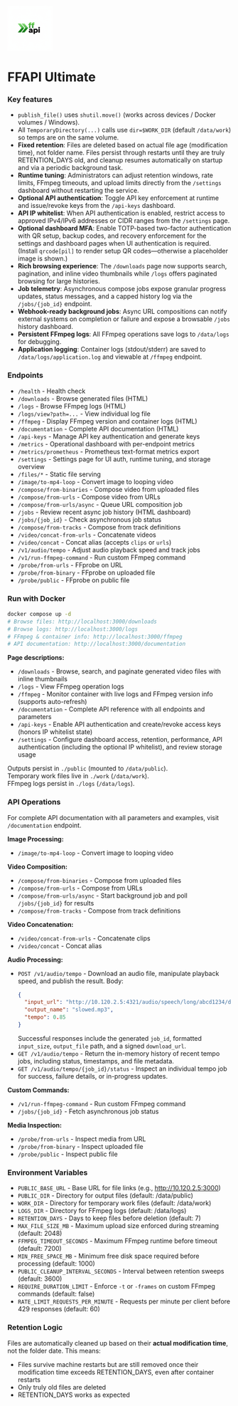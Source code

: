 <img src="https://github.com/hastla007/ffapi/blob/main/logo-ffapi.png?raw=true" alt="ffapi Logo" width="20%" height="20%" >

# FFAPI Ultimate

### Key features
- `publish_file()` uses `shutil.move()` (works across devices / Docker volumes / Windows).
- All `TemporaryDirectory(...)` calls use `dir=$WORK_DIR` (default `/data/work`) so temps are on the same volume.
- **Fixed retention**: Files are deleted based on actual file age (modification time), not folder name. Files persist through restarts until they are truly RETENTION_DAYS old, and cleanup resumes automatically on startup and via a periodic background task.
- **Runtime tuning**: Administrators can adjust retention windows, rate limits, FFmpeg timeouts, and upload limits directly from the `/settings` dashboard without restarting the service.
- **Optional API authentication**: Toggle API key enforcement at runtime and issue/revoke keys from the `/api-keys` dashboard.
- **API IP whitelist**: When API authentication is enabled, restrict access to approved IPv4/IPv6 addresses or CIDR ranges from the `/settings` page.
- **Optional dashboard MFA**: Enable TOTP-based two-factor authentication with QR setup, backup codes, and recovery enforcement for the settings and dashboard pages when UI authentication is required. (Install `qrcode[pil]` to render setup QR codes—otherwise a placeholder image is shown.)
- **Rich browsing experience**: The `/downloads` page now supports search, pagination, and inline video thumbnails while `/logs` offers paginated browsing for large histories.
- **Job telemetry**: Asynchronous compose jobs expose granular progress updates, status messages, and a capped history log via the `/jobs/{job_id}` endpoint.
- **Webhook-ready background jobs**: Async URL compositions can notify external systems on completion or failure and expose a browsable `/jobs` history dashboard.
- **Persistent FFmpeg logs**: All FFmpeg operations save logs to `/data/logs` for debugging.
- **Application logging**: Container logs (stdout/stderr) are saved to `/data/logs/application.log` and viewable at `/ffmpeg` endpoint.

### Endpoints
- `/health` - Health check
- `/downloads` - Browse generated files (HTML)
- `/logs` - Browse FFmpeg logs (HTML)
- `/logs/view?path=...` - View individual log file
- `/ffmpeg` - Display FFmpeg version and container logs (HTML)
- `/documentation` - Complete API documentation (HTML)
- `/api-keys` - Manage API key authentication and generate keys
- `/metrics` - Operational dashboard with per-endpoint metrics
- `/metrics/prometheus` - Prometheus text-format metrics export
- `/settings` - Settings page for UI auth, runtime tuning, and storage overview
- `/files/*` - Static file serving
- `/image/to-mp4-loop` - Convert image to looping video
- `/compose/from-binaries` - Compose video from uploaded files
- `/compose/from-urls` - Compose video from URLs
- `/compose/from-urls/async` - Queue URL composition job
- `/jobs` - Review recent async job history (HTML dashboard)
- `/jobs/{job_id}` - Check asynchronous job status
- `/compose/from-tracks` - Compose from track definitions
- `/video/concat-from-urls` - Concatenate videos
- `/video/concat` - Concat alias (accepts `clips` or `urls`)
- `/v1/audio/tempo` - Adjust audio playback speed and track jobs
- `/v1/run-ffmpeg-command` - Run custom FFmpeg command
- `/probe/from-urls` - FFprobe on URL
- `/probe/from-binary` - FFprobe on uploaded file
- `/probe/public` - FFprobe on public file

### Run with Docker
```bash
docker compose up -d
# Browse files: http://localhost:3000/downloads
# Browse logs: http://localhost:3000/logs
# FFmpeg & container info: http://localhost:3000/ffmpeg
# API documentation: http://localhost:3000/documentation
```

**Page descriptions:**
- `/downloads` - Browse, search, and paginate generated video files with inline thumbnails
- `/logs` - View FFmpeg operation logs
- `/ffmpeg` - Monitor container with live logs and FFmpeg version info (supports auto-refresh)
- `/documentation` - Complete API reference with all endpoints and parameters
- `/api-keys` - Enable API authentication and create/revoke access keys (honors IP whitelist state)
- `/settings` - Configure dashboard access, retention, performance, API authentication (including the optional IP whitelist), and review storage usage

Outputs persist in `./public` (mounted to `/data/public`).  
Temporary work files live in `./work` (`/data/work`).  
FFmpeg logs persist in `./logs` (`/data/logs`).

### API Operations

For complete API documentation with all parameters and examples, visit `/documentation` endpoint.

**Image Processing:**
- `/image/to-mp4-loop` - Convert image to looping video

**Video Composition:**
- `/compose/from-binaries` - Compose from uploaded files
- `/compose/from-urls` - Compose from URLs
- `/compose/from-urls/async` - Start background job and poll `/jobs/{job_id}` for results
- `/compose/from-tracks` - Compose from track definitions

**Video Concatenation:**
- `/video/concat-from-urls` - Concatenate clips
- `/video/concat` - Concat alias

**Audio Processing:**
- `POST /v1/audio/tempo` - Download an audio file, manipulate playback speed, and publish the result. Body:
  ```json
  {
    "input_url": "http://10.120.2.5:4321/audio/speech/long/abcd1234/download",
    "output_name": "slowed.mp3",
    "tempo": 0.85
  }
  ```
  Successful responses include the generated `job_id`, formatted `input_size`, `output_file` path, and a signed `download_url`.
- `GET /v1/audio/tempo` - Return the in-memory history of recent tempo jobs, including status, timestamps, and file metadata.
- `GET /v1/audio/tempo/{job_id}/status` - Inspect an individual tempo job for success, failure details, or in-progress updates.

**Custom Commands:**
- `/v1/run-ffmpeg-command` - Run custom FFmpeg command
- `/jobs/{job_id}` - Fetch asynchronous job status

**Media Inspection:**
- `/probe/from-urls` - Inspect media from URL
- `/probe/from-binary` - Inspect uploaded file
- `/probe/public` - Inspect public file

### Environment Variables
- `PUBLIC_BASE_URL` - Base URL for file links (e.g., http://10.120.2.5:3000)
- `PUBLIC_DIR` - Directory for output files (default: /data/public)
- `WORK_DIR` - Directory for temporary work files (default: /data/work)
- `LOGS_DIR` - Directory for FFmpeg logs (default: /data/logs)
- `RETENTION_DAYS` - Days to keep files before deletion (default: 7)
- `MAX_FILE_SIZE_MB` - Maximum upload size enforced during streaming (default: 2048)
- `FFMPEG_TIMEOUT_SECONDS` - Maximum FFmpeg runtime before timeout (default: 7200)
- `MIN_FREE_SPACE_MB` - Minimum free disk space required before processing (default: 1000)
- `PUBLIC_CLEANUP_INTERVAL_SECONDS` - Interval between retention sweeps (default: 3600)
- `REQUIRE_DURATION_LIMIT` - Enforce `-t` or `-frames` on custom FFmpeg commands (default: false)
- `RATE_LIMIT_REQUESTS_PER_MINUTE` - Requests per minute per client before 429 responses (default: 60)

### Retention Logic
Files are automatically cleaned up based on their **actual modification time**, not the folder date. This means:
- Files survive machine restarts but are still removed once their modification time exceeds RETENTION_DAYS, even after container restarts
- Only truly old files are deleted
- RETENTION_DAYS works as expected
